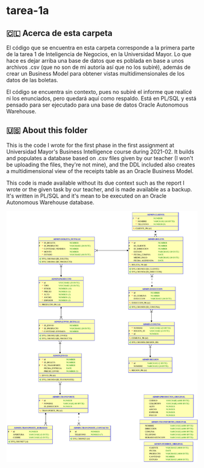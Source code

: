# tarea-1a

## 🇨🇱 Acerca de esta carpeta

El código que se encuentra en esta carpeta corresponde a la primera parte de la tarea 1 de Inteligencia de Negocios, en la Universidad Mayor. Lo que hace es dejar arriba una base de datos que es poblada en base a unos archivos .csv (que no son de mi autoría así que no los subiré), además de crear un Business Model para obtener vistas multidimensionales de los datos de las boletas.

El código se encuentra sin contexto, pues no subiré el informe que realicé ni los enunciados, pero quedará aquí como respaldo. Está en PL/SQL y está pensado para ser ejecutado para una base de datos Oracle Autonomous Warehouse.

## 🇺🇸 About this folder

This is the code I wrote for the first phase in the first assignment at Universidad Mayor's Business Intelligence course during 2021-02. It builds and populates a database based on .csv files given by our teacher (I won't be uploading the files, they're not mine), and the DDL included also creates a multidimensional view of the receipts table as an Oracle Business Model.

This code is made available without its due context such as the report I wrote or the given task by our teacher, and is made available as a backup. It's written in PL/SQL and it's mean to be executed on an Oracle Autonomous Warehouse database.

![Relational Model](Relational%20Model.svg)